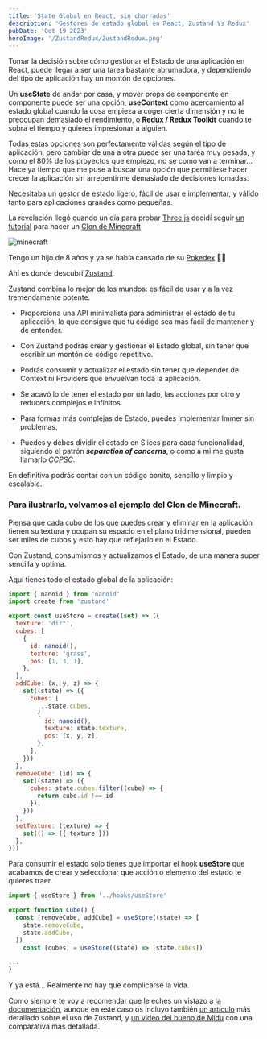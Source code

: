 ```yaml
---
title: 'State Global en React, sin chorradas'
description: 'Gestores de estado global en React, Zustand Vs Redux'
pubDate: 'Oct 19 2023'
heroImage: '/ZustandRedux/ZustandRedux.png'
---
```


Tomar la decisión sobre cómo gestionar el Estado de una aplicación en React, puede llegar a ser una tarea bastante abrumadora, y dependiendo del tipo de aplicación hay un montón de opciones.

Un **useState** de andar por casa, y mover props de componente en componente puede ser una opción, **useContext** como acercamiento al estado global cuando la cosa empieza a coger cierta dimensión y no te preocupan demasiado el rendimiento, o **Redux / Redux Toolkit** cuando te sobra el tiempo y quieres impresionar a alguien.

Todas estas opciones son perfectamente válidas según el tipo de aplicación, pero cambiar de una a otra puede ser una taréa muy pesada, y como el 80% de los proyectos que empiezo, no se como van a terminar… Hace ya tiempo que me puse a buscar una opción que permitiese hacer crecer la aplicación sin arrepentirme demasiado de decisiones tomadas.

Necesitaba un gestor de estado ligero, fácil de usar e implementar, y válido tanto para aplicaciones grandes como pequeñas.

La revelación llegó cuando un día para probar <a href='https://threejs.org/' target='_blank'>Three.js</a> decidí seguir <a href='https://youtu.be/qpOZup_3P_A?si=pgvN-xm-Q8QolaCN' target='_blank'>un tutorial</a> para hacer un <a href='https://minecrash.netlify.app' target='_blank'>Clon de Minecraft</a>

![minecraft](/ZustandRedux/minecraft.png)

Tengo un hijo de 8 años y ya se había cansado de su <a href='https://pokedex-dusky-theta.vercel.app/' target='_blank'>Pokedex</a> 😮‍💨

Ahí es donde descubrí <a href='https://zustand-demo.pmnd.rs/' target='_blank'>Zustand</a>.

Zustand combina lo mejor de los mundos: es fácil de usar y a la vez tremendamente potente.

- Proporciona una API minimalista para administrar el estado de tu aplicación, lo que consigue que tu código sea más fácil de mantener y de entender.

- Con Zustand podrás crear y gestionar el Estado global, sin tener que escribir un montón de código repetitivo.

- Podrás consumir y actualizar el estado sin tener que depender de Context ni Providers que envuelvan toda la aplicación.

- Se acavó lo de tener el estado por un lado, las acciones por otro y reducers complejos e infinitos.

- Para formas más complejas de Estado, puedes Implementar Immer sin problemas.

- Puedes y debes dividir el estado en Slices para cada funcionalidad, siguiendo el patrón **_separation of concerns_**, o como a mi me gusta llamarlo <abbr title='Cada Cosa Pa Su Cosa'>_CCPSC_</abbr>.

En definitiva podrás contar con un código bonito, sencillo y limpio y escalable.

### Para ilustrarlo, volvamos al ejemplo del Clon de Minecraft.

Piensa que cada cubo de los que puedes crear y eliminar en la aplicación tienen su textura y ocupan su espacio en el plano tridimensional, pueden ser miles de cubos y esto hay que reflejarlo en el Estado.

Con Zustand, consumismos y actualizamos el Estado, de una manera super sencilla y optima.

Aquí tienes todo el estado global de la aplicación:

```jsx
import { nanoid } from 'nanoid'
import create from 'zustand'

export const useStore = create((set) => ({
  texture: 'dirt',
  cubes: [
    {
      id: nanoid(),
      texture: 'grass',
      pos: [1, 3, 1],
    },
  ],
  addCube: (x, y, z) => {
    set((state) => ({
      cubes: [
        ...state.cubes,
        {
          id: nanoid(),
          texture: state.texture,
          pos: [x, y, z],
        },
      ],
    }))
  },
  removeCube: (id) => {
    set((state) => ({
      cubes: state.cubes.filter((cube) => {
        return cube.id !== id
      }),
    }))
  },
  setTexture: (texture) => {
    set(() => ({ texture }))
  },
}))
```

Para consumir el estado solo tienes que importar el hook **useStore** que acabamos de crear y seleccionar que acción o elemento del estado te quieres traer.

```jsx
import { useStore } from '../hooks/useStore'

export function Cube() {
  const [removeCube, addCube] = useStore((state) => [
    state.removeCube,
    state.addCube,
  ])
	const [cubes] = useStore((state) => [state.cubes])

...
}
```

Y ya está... Realmente no hay que complicarse la vida.

Como siempre te voy a recomendar que le eches un vistazo a <a href='https://docs.pmnd.rs/zustand/getting-started/introduction' target='_blank'>la documentación</a>, aunque en este caso os incluyo también <a href='https://dev.to/franklin030601/usando-zustand-con-react-js-33le' target='_blank'>un artículo</a> más detallado sobre el uso de Zustand, y <a href='https://www.youtube.com/watch?v=p2wF2wRjcN0&t=110s' target='_blank'>un video del bueno de Midu</a> con una comparativa más detallada.
